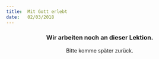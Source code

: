```yaml
---
title:  Mit Gott erlebt
date:   02/03/2018
---
```


### <center>Wir arbeiten noch an dieser Lektion.</center>
<center>Bitte komme später zurück.</center>